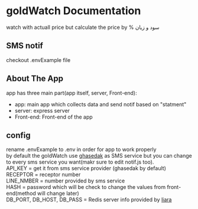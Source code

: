 # goldWatch Documentation

watch with actuall price but calculate the price by % سود و زیان

## SMS notif

checkout .envExample file

## About The App

app has three main part(app itself, server, Front-end):

- app: main app which collects data and send notif based on "statment"
- server: express server
- Front-end: Front-end of the app

## config

rename .envExample to .env in order for app to work properly <br>
by default the goldWatch use [ghasedak](https://ghasedak.me/) as SMS service but you can change to every sms service you want(makr sure to edit notif.js too). <br>
API_KEY = get it from sms service provider (ghasedak by default) <br>
RECEPTOR = receptor number <br>
LINE_NMBER = number provided by sms service <br>
HASH = password which will be check to change the values from front-end(method will change later) <br>
DB_PORT, DB_HOST, DB_PASS = Redis server info provided by [liara](https://liara.ir/)
